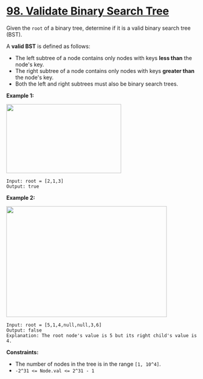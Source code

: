 # [98. Validate Binary Search Tree](https://leetcode.com/problems/validate-binary-search-tree/description/)

Given the `root` of a binary tree, determine if it is a valid binary search tree (BST).

A **valid BST**  is defined as follows:

- The left subtree of a node contains only nodes with keys **less than**  the node's key.
- The right subtree of a node contains only nodes with keys **greater than**  the node's key.
- Both the left and right subtrees must also be binary search trees.

**Example 1:** 

<img alt="" src="https://assets.leetcode.com/uploads/2020/12/01/tree1.jpg" style="width: 302px; height: 182px;">

```
Input: root = [2,1,3]
Output: true
```

**Example 2:** 

<img alt="" src="https://assets.leetcode.com/uploads/2020/12/01/tree2.jpg" style="width: 422px; height: 292px;">

```
Input: root = [5,1,4,null,null,3,6]
Output: false
Explanation: The root node's value is 5 but its right child's value is 4.
```

**Constraints:** 

- The number of nodes in the tree is in the range `[1, 10^4]`.
- `-2^31 <= Node.val <= 2^31 - 1`